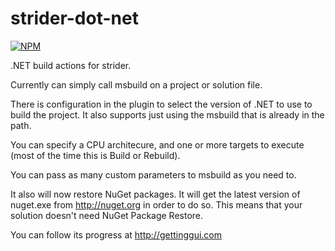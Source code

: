 strider-dot-net
===============

[![NPM][npm-badge-img]][npm-badge-link]

.NET build actions for strider.

Currently can simply call msbuild on a project or solution file. 

There is configuration in the plugin to select the version of .NET to use to build the project. It also supports just using the msbuild that is already in the path.

You can specify a CPU architecure, and one or more targets to execute (most of the time this is Build or Rebuild).

You can pass as many custom parameters to msbuild as you need to.

It also will now restore NuGet packages. It will get the latest version of nuget.exe from http://nuget.org in order to do so. This means that your solution doesn't need NuGet Package Restore. 

You can follow its progress at http://gettinggui.com


[npm-badge-img]: https://nodei.co/npm/strider-dot-net.svg
[npm-badge-link]: https://nodei.co/npm/strider-dot-net/

